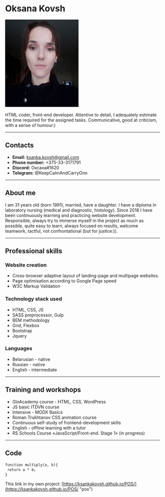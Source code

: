 # Oksana Kovsh
![It's me](img/me.jpg "It's me")

HTML coder, front-end developer.
Attentive to detail, I adequately
estimate the time required for the
assigned tasks. Communicative,
good at criticism, with a sense of
humour:)

**********************
## Contacts
+ **Email:** ksanka.kovsh@gmail.com
+ **Phone number:** +375-33-3171791
+ **Discord:** Оксана#1620
+ **Telegram:** @KeepCalmAndCarryOnn

**********************
## About me

I am 31 years old (born 1991), married, have a daughter. I have a
diploma in laboratory nursing (medical and diagnostic, histology).
Since 2018 I have been continuously learning and practicing website
development.
Responsible, always try to immerse myself in the project as much as
possible, quite easy to learn, always focused on results, welcome
teamwork, tactful, not confrontational (but for justice:)).

**********************

## Professional skills

### Website creation
+ Cross-browser adaptive layout of landing-page and multipage websites.
+ Page optimisation according to Google Page speed
+ W3C Markup Validation

### Technology stack used
+ HTML, CSS, JS
+ SASS preprocessor, Gulp
+ BEM methodology
+ Grid, Flexbox
+ Bootstrap
+ Jquery

### Languages 
+ Belarusian - native
+ Russian - native
+ English - intermediate 

**********************
## Training and workshops
+ GloAcademy course - HTML, CSS, WordPress
+ JS basic ITDVN course 
+ Intensive - MODX Basics
+ Roman Trukhtanov CSS animation course
+ Continuous self-study of frontend-development skills
+ English - offline learning with a tutor
+ RS Schools Course «JavaScript/Front-end. Stage 1» (in progress)

**********************
## Code
```
function multiply(a, b){
 return a * b;
}
```
This link in my own project: [https://ksankakovsh.github.io/POS/](https://ksankakovsh.github.io/POS/ "pos")


